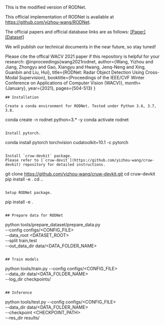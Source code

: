 This is the modified version of RODNet.

This official implementation of RODNet is available at https://github.com/yizhou-wang/RODNet.

The official papers and official database links are as follows:
[[Paper]](https://openaccess.thecvf.com/content/WACV2021/html/Wang_RODNet_Radar_Object_Detection_Using_Cross-Modal_Supervision_WACV_2021_paper.html)
[[Dataset]](https://www.cruwdataset.org)

We will publish our technical documents in the near future, so stay tuned!

Please cite the offical WACV 2021 paper if this repository is helpful for your research:
@inproceedings{wang2021rodnet,
    author={Wang, Yizhou and Jiang, Zhongyu and Gao, Xiangyu and Hwang, Jenq-Neng and Xing, Guanbin and Liu, Hui},
    title={RODNet: Radar Object Detection Using Cross-Modal Supervision},
    booktitle={Proceedings of the IEEE/CVF Winter Conference on Applications of Computer Vision (WACV)},
    month={January},
    year={2021},
    pages={504-513}
}
```
## Installation

Create a conda environment for RODNet. Tested under Python 3.6, 3.7, 3.8.
```
conda create -n rodnet python=3.* -y
conda activate rodnet
```

Install pytorch.
```
conda install pytorch torchvision cudatoolkit=10.1 -c pytorch
```

Install `cruw-devkit` package. 
Please refer to [`cruw-devit`](https://github.com/yizhou-wang/cruw-devkit) repository for detailed instructions.
```
git clone https://github.com/yizhou-wang/cruw-devkit.git
cd cruw-devkit
pip install -e .
cd ..
```

Setup RODNet package.
```
pip install -e .
```

## Prepare data for RODNet

```
python tools/prepare_dataset/prepare_data.py \
        --config configs/<CONFIG_FILE> \
        --data_root <DATASET_ROOT> \
        --split train,test \
        --out_data_dir data/<DATA_FOLDER_NAME>
```

## Train models

```
python tools/train.py --config configs/<CONFIG_FILE> \
        --data_dir data/<DATA_FOLDER_NAME> \
        --log_dir checkpoints/
```

## Inference

```
python tools/test.py --config configs/<CONFIG_FILE> \
        --data_dir data/<DATA_FOLDER_NAME> \
        --checkpoint <CHECKPOINT_PATH> \
        --res_dir results/
```
